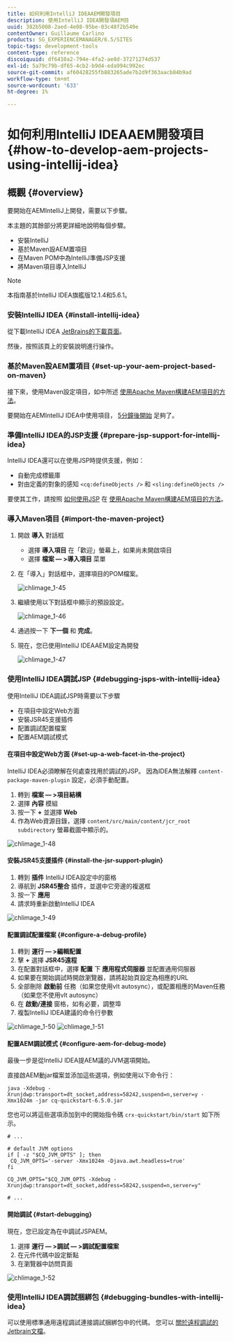 ```yaml
---
title: 如何利用IntelliJ IDEAAEM開發項目
description: 使用IntelliJ IDEA開發項AEM目
uuid: 382b5008-2aed-4e08-95be-03c48f2b549e
contentOwner: Guillaume Carlino
products: SG_EXPERIENCEMANAGER/6.5/SITES
topic-tags: development-tools
content-type: reference
discoiquuid: df6410a2-794e-4fa2-ae8d-37271274d537
exl-id: 5a79c79b-df65-4cb2-b9d4-eda994c992ec
source-git-commit: af60428255fb883265ade7b2d9f363aacb84b9ad
workflow-type: tm+mt
source-wordcount: '633'
ht-degree: 1%

---
```


# 如何利用IntelliJ IDEAAEM開發項目{#how-to-develop-aem-projects-using-intellij-idea}

## 概觀 {#overview}

要開始在AEMIntelliJ上開發，需要以下步驟。

本主題的其餘部分將更詳細地說明每個步驟。

* 安裝IntelliJ
* 基於Maven設AEM置項目
* 在Maven POM中為IntelliJ準備JSP支援
* 將Maven項目導入IntelliJ

>[!NOTE]
>
>本指南基於IntelliJ IDEA旗艦版12.1.4和5.6.1。

### 安裝IntelliJ IDEA {#install-intellij-idea}

從下載IntelliJ IDEA [JetBrains的下載頁面](https://www.jetbrains.com/idea/download/)。

然後，按照該頁上的安裝說明進行操作。

### 基於Maven設AEM置項目 {#set-up-your-aem-project-based-on-maven}

接下來，使用Maven設定項目，如中所述 [使用Apache Maven構建AEM項目的方法](/help/sites-developing/ht-projects-maven.md)。

要開始在AEMIntelliJ IDEA中使用項目， [5分鐘後開始](https://maven.apache.org/guides/getting-started/maven-in-five-minutes.html) 足夠了。

### 準備IntelliJ IDEA的JSP支援 {#prepare-jsp-support-for-intellij-idea}

IntelliJ IDEA還可以在使用JSP時提供支援，例如：

* 自動完成標籤庫
* 對由定義的對象的感知 `<cq:defineObjects />` 和 `<sling:defineObjects />`

要使其工作，請按照 [如何使用JSP](/help/sites-developing/ht-projects-maven.md#how-to-work-with-jsps) 在 [使用Apache Maven構建AEM項目的方法](/help/sites-developing/ht-projects-maven.md)。

### 導入Maven項目 {#import-the-maven-project}

1. 開啟 **導入** 對話框

   * 選擇 **導入項目** 在「歡迎」螢幕上，如果尚未開啟項目
   * 選擇 **檔案 — >導入項目** 菜單

1. 在「導入」對話框中，選擇項目的POM檔案。

   ![chlimage_1-45](assets/chlimage_1-45a.png)

1. 繼續使用以下對話框中顯示的預設設定。

   ![chlimage_1-46](assets/chlimage_1-46a.png)

1. 通過按一下 **下一個** 和 **完成**。
1. 現在，您已使用IntelliJ IDEAAEM設定為開發

   ![chlimage_1-47](assets/chlimage_1-47a.png)

### 使用IntelliJ IDEA調試JSP {#debugging-jsps-with-intellij-idea}

使用IntelliJ IDEA調試JSP時需要以下步驟

* 在項目中設定Web方面
* 安裝JSR45支援插件
* 配置調試配置檔案
* 配置AEM調試模式

#### 在項目中設定Web方面 {#set-up-a-web-facet-in-the-project}

IntelliJ IDEA必須瞭解在何處查找用於調試的JSP。 因為IDEA無法解釋 `content-package-maven-plugin` 設定，必須手動配置。

1. 轉到 **檔案 — >項目結構**
1. 選擇 **內容** 模組
1. 按一下 **+** 並選擇 **Web**
1. 作為Web資源目錄，選擇 `content/src/main/content/jcr_root subdirectory` 螢幕截圖中顯示的。

![chlimage_1-48](assets/chlimage_1-48a.png)

#### 安裝JSR45支援插件 {#install-the-jsr-support-plugin}

1. 轉到 **插件** IntelliJ IDEA設定中的窗格
1. 導航到 **JSR45整合** 插件，並選中它旁邊的複選框
1. 按一下 **應用**
1. 請求時重新啟動IntelliJ IDEA

![chlimage_1-49](assets/chlimage_1-49a.png)

#### 配置調試配置檔案 {#configure-a-debug-profile}

1. 轉到 **運行 — >編輯配置**
1. 擊 **+** 選擇 **JSR45遠程**
1. 在配置對話框中，選擇 **配置** 下 **應用程式伺服器** 並配置通用伺服器
1. 如果要在開始調試時開啟瀏覽器，請將起始頁設定為相應的URL
1. 全部刪除 **啟動前** 任務（如果您使用vlt autosync），或配置相應的Maven任務（如果您不使用vlt autosync）
1. 在 **啟動/連接** 窗格，如有必要，調整埠
1. 複製IntelliJ IDEA建議的命令行參數

![chlimage_1-50](assets/chlimage_1-50a.png) ![chlimage_1-51](assets/chlimage_1-51a.png)

#### 配置AEM調試模式 {#configure-aem-for-debug-mode}

最後一步是從IntelliJ IDEA提AEM議的JVM選項開始。

直接啟AEM動jar檔案並添加這些選項，例如使用以下命令行：

`java -Xdebug -Xrunjdwp:transport=dt_socket,address=58242,suspend=n,server=y -Xmx1024m -jar cq-quickstart-6.5.0.jar`

您也可以將這些選項添加到中的開始指令碼 `crx-quickstart/bin/start` 如下所示。

```shell
# ...

# default JVM options
if [ -z "$CQ_JVM_OPTS" ]; then
 CQ_JVM_OPTS='-server -Xmx1024m -Djava.awt.headless=true'
fi

CQ_JVM_OPTS="$CQ_JVM_OPTS -Xdebug -Xrunjdwp:transport=dt_socket,address=58242,suspend=n,server=y"

# ...
```

#### 開始調試 {#start-debugging}

現在，您已設定為在中調試JSPAEM。

1. 選擇 **運行 — >調試 — >調試配置檔案**
1. 在元件代碼中設定斷點
1. 在瀏覽器中訪問頁面

![chlimage_1-52](assets/chlimage_1-52a.png)

### 使用IntelliJ IDEA調試捆綁包 {#debugging-bundles-with-intellij-idea}

可以使用標準通用遠程調試連接調試捆綁包中的代碼。 您可以 [關於遠程調試的Jetbrain文檔](https://www.jetbrains.com/help/idea/remote-debugging-with-product.html#remote-interpreter)。
